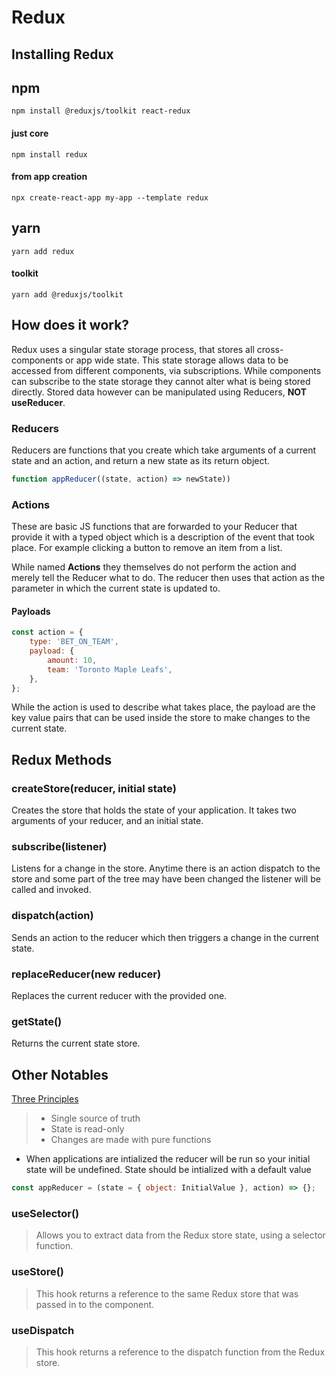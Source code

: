 # Redux

## Installing Redux

## npm

```
npm install @reduxjs/toolkit react-redux
```

#### just core

```
npm install redux
```

#### from app creation

```
npx create-react-app my-app --template redux
```

## yarn

```
yarn add redux
```

#### toolkit

```
yarn add @reduxjs/toolkit
```

## How does it work?

Redux uses a singular state storage process, that stores all cross-components or app wide state. This state storage allows data to be accessed from different components, via subscriptions. While components can subscribe to the state storage they cannot alter what is being stored directly. Stored data however can be manipulated using Reducers, **NOT useReducer**.

### Reducers

Reducers are functions that you create which take arguments of a current state and an action, and return a new state as its return object.

```javascript
function appReducer((state, action) => newState))
```

### Actions

These are basic JS functions that are forwarded to your Reducer that provide it with a typed object which is a description of the event that took place. For example clicking a button to remove an item from a list.

While named **Actions** they themselves do not perform the action and merely tell the Reducer what to do. The reducer then uses that action as the parameter in which the current state is updated to.

#### Payloads

```javascript
const action = {
    type: 'BET_ON_TEAM',
    payload: {
        amount: 10,
        team: 'Toronto Maple Leafs',
    },
};
```

While the action is used to describe what takes place, the payload are the key value pairs that can be used inside the store to make changes to the current state.

## Redux Methods

### createStore(reducer, initial state)

Creates the store that holds the state of your application.
It takes two arguments of your reducer, and an initial state.

### subscribe(listener)

Listens for a change in the store. Anytime there is an action dispatch to the store and some part of the tree may have been changed the listener will be called and invoked.

### dispatch(action)

Sends an action to the reducer which then triggers a change in the current state.

### replaceReducer(new reducer)

Replaces the current reducer with the provided one.

### getState()

Returns the current state store.

## Other Notables

[Three Principles](https://redux.js.org/understanding/thinking-in-redux/three-principles)

> -   Single source of truth
> -   State is read-only
> -   Changes are made with pure functions

-   When applications are intialized the reducer will be run so your initial state will be undefined. State should be intialized with a default value

```javascript
const appReducer = (state = { object: InitialValue }, action) => {};
```
### useSelector()
> Allows you to extract data from the Redux store state, using a selector function.

### useStore()
> This hook returns a reference to the same Redux store that was passed in to the <Provider> component.

### useDispatch
> This hook returns a reference to the dispatch function from the Redux store.

